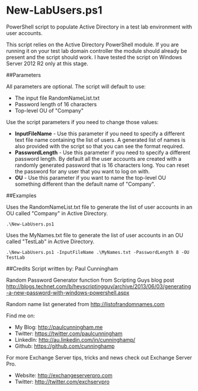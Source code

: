 # New-LabUsers.ps1
PowerShell script to populate Active Directory in a test lab environment with user accounts.

This script relies on the Active Directory PowerShell module. If you are running it on your test lab domain controller the module should already be present and the script should work. I have tested the script on Windows Server 2012 R2 only at this stage.

##Parameters

All parameters are optional. The script will default to use:

- The input file RandomNameList.txt
- Password length of 16 characters
- Top-level OU of "Company"
 
Use the script parameters if you need to change those values: 

- **InputFileName** - Use this parameter if you need to specify a different text file name containing
the list of users. A generated list of names is also provided with the script so that you can see the format required.
- **PasswordLength** - Use this parameter if you need to specify a different password length. By default
all the user accounts are created with a randomly generated password that is 16 characters long. You can reset the password for any user that you want to log on with.
- **OU** - Use this parameter if you want to name the top-level OU something different than the default name of "Company".

##Examples

Uses the RandomNameList.txt file to generate the list of user accounts in an OU called "Company" in Active Directory.
```
.\New-LabUsers.ps1
```

Uses the MyNames.txt file to generate the list of user accounts in an OU called "TestLab" in Active Directory.
```
.\New-LabUsers.ps1 -InputFileName .\MyNames.txt -PasswordLength 8 -OU TestLab
```

##Credits
Script written by: Paul Cunningham

Random Password Generator function from Scripting Guys blog post http://blogs.technet.com/b/heyscriptingguy/archive/2013/06/03/generating-a-new-password-with-windows-powershell.aspx

Random name list generated from http://listofrandomnames.com

Find me on:

* My Blog:	http://paulcunningham.me
* Twitter:	https://twitter.com/paulcunningham
* LinkedIn:	http://au.linkedin.com/in/cunninghamp/
* Github:	https://github.com/cunninghamp

For more Exchange Server tips, tricks and news
check out Exchange Server Pro.

* Website:	http://exchangeserverpro.com
* Twitter:	http://twitter.com/exchservpro

